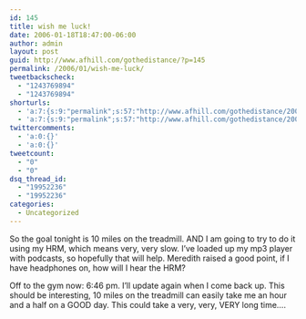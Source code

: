 ```yaml
---
id: 145
title: wish me luck!
date: 2006-01-18T18:47:00-06:00
author: admin
layout: post
guid: http://www.afhill.com/gothedistance/?p=145
permalink: /2006/01/wish-me-luck/
tweetbackscheck:
  - "1243769894"
  - "1243769894"
shorturls:
  - 'a:7:{s:9:"permalink";s:57:"http://www.afhill.com/gothedistance/2006/01/wish-me-luck/";s:7:"tinyurl";s:25:"http://tinyurl.com/albxb3";s:4:"isgd";s:17:"http://is.gd/hfGL";s:5:"bitly";s:18:"http://bit.ly/HmrQ";s:5:"snipr";s:22:"http://snipr.com/aqw5a";s:5:"snurl";s:22:"http://snurl.com/aqw5a";s:7:"snipurl";s:24:"http://snipurl.com/aqw5a";}'
  - 'a:7:{s:9:"permalink";s:57:"http://www.afhill.com/gothedistance/2006/01/wish-me-luck/";s:7:"tinyurl";s:25:"http://tinyurl.com/albxb3";s:4:"isgd";s:17:"http://is.gd/hfGL";s:5:"bitly";s:18:"http://bit.ly/HmrQ";s:5:"snipr";s:22:"http://snipr.com/aqw5a";s:5:"snurl";s:22:"http://snurl.com/aqw5a";s:7:"snipurl";s:24:"http://snipurl.com/aqw5a";}'
twittercomments:
  - 'a:0:{}'
  - 'a:0:{}'
tweetcount:
  - "0"
  - "0"
dsq_thread_id:
  - "19952236"
  - "19952236"
categories:
  - Uncategorized
---
```

So the goal tonight is 10 miles on the treadmill. AND I am going to try to do it using my HRM, which means very, very slow. I&#8217;ve loaded up my mp3 player with podcasts, so hopefully that will help. Meredith raised a good point, if I have headphones on, how will I hear the HRM? 

Off to the gym now: 6:46 pm. I&#8217;ll update again when I come back up. This should be interesting, 10 miles on the treadmill can easily take me an hour and a half on a GOOD day. This could take a very, very, VERY long time&#8230;.